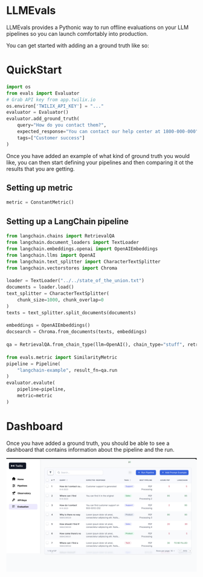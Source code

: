 # LLMEvals

LLMEvals provides a Pythonic way to run offline evaluations on your LLM pipelines so you can launch comfortably into production.

You can get started with adding an a ground truth like so:

# QuickStart

```python
import os
from evals import Evaluator
# Grab API key from app.twilix.io
os.environ['TWILIX_API_KEY'] = "..."
evaluator = Evaluator()
evaluator.add_ground_truth(
    query="How do you contact them?",
    expected_response="You can contact our help center at 1800-000-000",
    tags=["Customer success"]
)
```

Once you have added an example of what kind of ground truth you would like, you can then start defining your pipelines and then comparing it ot the results that you are getting.

## Setting up metric

```python
metric = ConstantMetric()
```

## Setting up a LangChain pipeline

```python
from langchain.chains import RetrievalQA
from langchain.document_loaders import TextLoader
from langchain.embeddings.openai import OpenAIEmbeddings
from langchain.llms import OpenAI
from langchain.text_splitter import CharacterTextSplitter
from langchain.vectorstores import Chroma

loader = TextLoader("../../state_of_the_union.txt")
documents = loader.load()
text_splitter = CharacterTextSplitter(
    chunk_size=1000, chunk_overlap=0
)
texts = text_splitter.split_documents(documents)

embeddings = OpenAIEmbeddings()
docsearch = Chroma.from_documents(texts, embeddings)

qa = RetrievalQA.from_chain_type(llm=OpenAI(), chain_type="stuff", retriever=docsearch.as_retriever())

from evals.metric import SimilarityMetric
pipeline = Pipeline(
    "langchain-example", result_fn=qa.run
)
evaluator.evalute(
    pipeline=pipeline, 
    metric=metric
)
```

# Dashboard

Once you have added a ground truth, you should be able to see a dashboard that contains information about the pipeline and the run.

![assets/app.png](assets/app.png)

